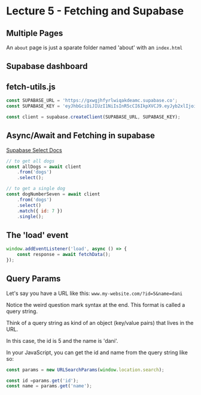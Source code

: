 
# Lecture 5 - Fetching and Supabase

## Multiple Pages

An `about` page is just a sparate folder named 'about' with an `index.html`
## Supabase dashboard

## fetch-utils.js

```js
const SUPABASE_URL = 'https://gxwgjhfyrlwiqakdeamc.supabase.co';
const SUPABASE_KEY = 'eyJhbGciOiJIUzI1NiIsInR5cCI6IkpXVCJ9.eyJyb2xlIjoiYW5vbiIsImlhdCI6MTYzNjQxMTMxMiwiZXhwIjoxOTUxOTg3MzEyfQ.PHekiwfLxT73qQsLklp0QFEfNx9NlmkssJFDnlvNIcA';

const client = supabase.createClient(SUPABASE_URL, SUPABASE_KEY);
```

## Async/Await and Fetching in supabase

[Supabase Select Docs](https://supabase.com/docs/reference/javascript/select)

```js
// to get all dogs
const allDogs = await client
    .from('dogs')
    .select();

// to get a single dog
const dogNumberSeven = await client
    .from('dogs')
    .select()
    .match({ id: 7 })
    .single();
```

## The 'load' event

```js
window.addEventListener('load', async () => {
    const response = await fetchData();
});
```

## Query Params

Let's say you have a URL like this: `www.my-website.com/?id=5&name=dani`

Notice the weird question mark syntax at the end. This format is called a query string.

Think of a query string as kind of an object (key/value pairs) that lives in the URL.

In this case, the id is 5 and the name is 'dani'.

In your JavaScript, you can get the id and name from the query string like so:

```js
const params = new URLSearchParams(window.location.search);

const id =params.get('id');
const name = params.get('name');
```